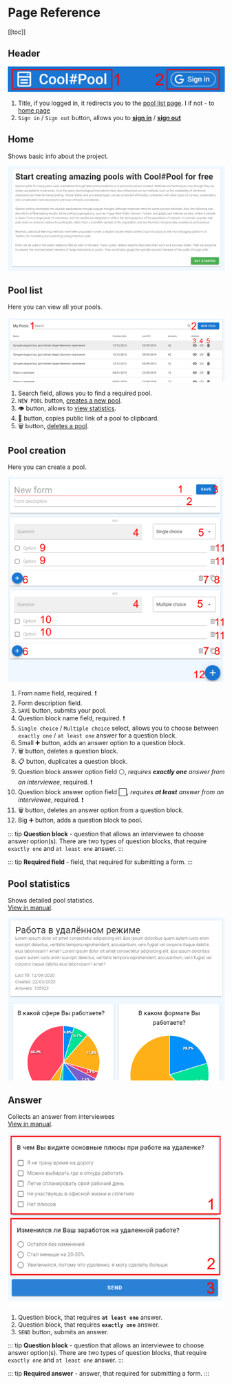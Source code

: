 # Page Reference

[[toc]]

## Header

![Header](./img/cplHeader.png)

1. Title, if you logged in, it redirects you to the [pool list page](./pageReference.md#pool-list). I if not - to [home page](./pageReference.md#home)
2. `Sign in` / `Sign out` button, allows you to [**sign in**](./manual.md#signing-in) / [**sign out**](./manual.md#signing-out)

## Home

Shows basic info about the project.

![Home](./img/cplHome.png)

## Pool list

Here you can view all your pools.

![Pool list](./img/cplPoolList.png)

1. Search field, allows you to find a required pool.
2. `NEW POOL` button, [creates a new pool](./manual.md#creating-a-pool).
3. :eye: button, allows to [view statistics](./manual.md#viewing-pool-results).
4. :link: button, copies public link of a pool to clipboard.
5. :wastebasket: button, [deletes a pool](./manual.md#deleting-a-pool).

## Pool creation

Here you can create a pool.

![Pool creation](./img/cplPoolCreation.png)

1. From name field, required. :exclamation:
2. Form description field.
3. `SAVE` button, submits your pool.
4. Question block name field, required. :exclamation:
5. `Single choice` / `Multiple choice` select, allows you to choose between `exactly one` / `at least one` answer for a question block.
6. Small :heavy_plus_sign: button, adds an answer option to a question block.
7. :wastebasket: button, deletes a question block.
8. :clipboard: button, duplicates a question block.
9. Question block answer option field :white_circle:, _requires **exactly one** answer from an interviewee_, required. :exclamation: 
10. Question block answer option field :white_large_square:, _requires **at least** answer from an interviewee_, required. :exclamation: 
11. :wastebasket: button, deletes an answer option from a question block.
12. Big :heavy_plus_sign: button, adds a question block to pool.

::: tip
**Question block** - question that allows an interviewee to choose answer option(s).
There are two types of question blocks, that require `exactly one` and `at least one` answer.
:::

::: tip
**Required field** - field, that required for submitting a form.
:::

## Pool statistics

Shows detailed pool statistics.  
[View in manual](./manual.md#viewing-pool-results).

![Pool stats](./img/cplStats.png)

## Answer

Collects an answer from interviewees  
[View in manual](./manual.md#answering-a-pool).

![Pool answer](./img/cplAnswer.png)

1. Question block, that requires **`at least one`** answer.
2. Question block, that requires **`exactly one`** answer.
3. `SEND` button, submits an answer.

::: tip
**Question block** - question that allows an interviewee to choose answer option(s).
There are two types of question blocks, that require `exactly one` and `at least one` answer.
:::

::: tip
**Required answer** - answer, that required for submitting a form.
:::
